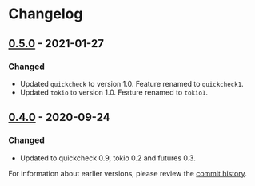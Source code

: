 # Changelog

## [0.5.0] - 2021-01-27

### Changed
- Updated `quickcheck` to version 1.0. Feature renamed to `quickcheck1`.
- Updated `tokio` to version 1.0. Feature renamed to `tokio1`.

## [0.4.0] - 2020-09-24
### Changed
- Updated to quickcheck 0.9, tokio 0.2 and futures 0.3.

For information about earlier versions, please review the [commit history](https://github.com/facebookincubator/rust-partial-io/commits/main).

[0.5.0]: https://github.com/facebookincubator/rust-partial-io/releases/tag/0.5.0
[0.4.0]: https://github.com/facebookincubator/rust-partial-io/releases/tag/0.4.0
